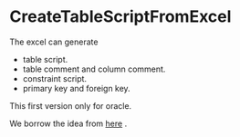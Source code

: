 # CreateTableScriptFromExcel

The excel can generate 
- table script.
- table comment and column comment.
- constraint script.
- primary key and foreign key.

This first version only for oracle. 

We borrow the idea from [here](https://www.mssqltips.com/sqlservertip/1050/simple-way-to-create-tables-in-sql-server-using-excel/) .
